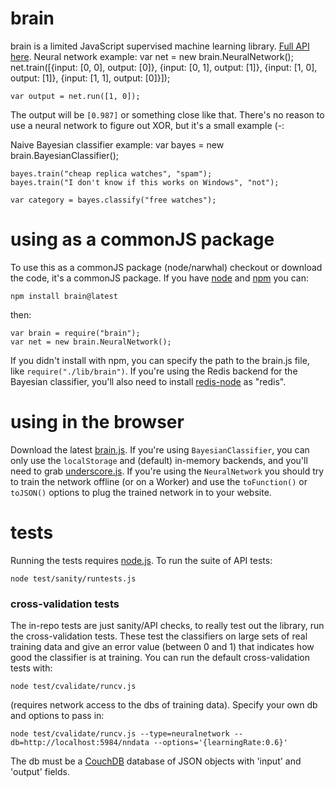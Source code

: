 # brain

brain is a limited JavaScript supervised machine learning library. [Full API here](http://harthur.github.com/brain). Neural network example:
	var net = new brain.NeuralNetwork();
	net.train([{input: [0, 0], output: [0]},
	           {input: [0, 1], output: [1]},
	           {input: [1, 0], output: [1]},
	           {input: [1, 1], output: [0]}]);
	
	var output = net.run([1, 0]);

The output will be `[0.987]` or something close like that. There's no reason to use a neural network to figure out XOR, but it's a small example (-:

Naive Bayesian classifier example:
	var bayes = new brain.BayesianClassifier();
	
	bayes.train("cheap replica watches", "spam");
	bayes.train("I don't know if this works on Windows", "not");
	
	var category = bayes.classify("free watches");


# using as a commonJS package
To use this as a commonJS package (node/narwhal) checkout or download the code, it's a commonJS package. If you have [node](http://nodejs.org/) and [npm](http://github.com/isaacs/npm) you can:

	npm install brain@latest

then:

	var brain = require("brain");
	var net = new brain.NeuralNetwork();
	
If you didn't install with npm, you can specify the path to the brain.js file, like `require("./lib/brain")`. If you're using the Redis backend for the Bayesian classifier, you'll also need to install [redis-node](http://github.com/bnoguchi/redis-node) as "redis".


# using in the browser
Download the latest [brain.js](http://github.com/harthur/brain/downloads). If you're using `BayesianClassifier`, you can only use the `localStorage` and (default) in-memory backends, and you'll need to grab [underscore.js](http://documentcloud.github.com/underscore/). If you're using the `NeuralNetwork` you should try to train the network offline (or on a Worker) and use the `toFunction()` or `toJSON()` options to plug the trained network in to your website.


# tests
Running the tests requires [node.js](http://nodejs.org/). To run the suite of API tests:

	node test/sanity/runtests.js

### cross-validation tests
The in-repo tests are just sanity/API checks, to really test out the library, run the cross-validation tests. These
test the classifiers on large sets of real training data and give an error value (between 0 and 1) that indicates how good the classifier is at training. You can run the default cross-validation tests with:

	node test/cvalidate/runcv.js
	
(requires network access to the dbs of training data). Specify your own db and options to pass in:

	node test/cvalidate/runcv.js --type=neuralnetwork --db=http://localhost:5984/nndata --options='{learningRate:0.6}'

The db must be a [CouchDB](http://couchdb.com) database of JSON objects with 'input' and 'output' fields.
